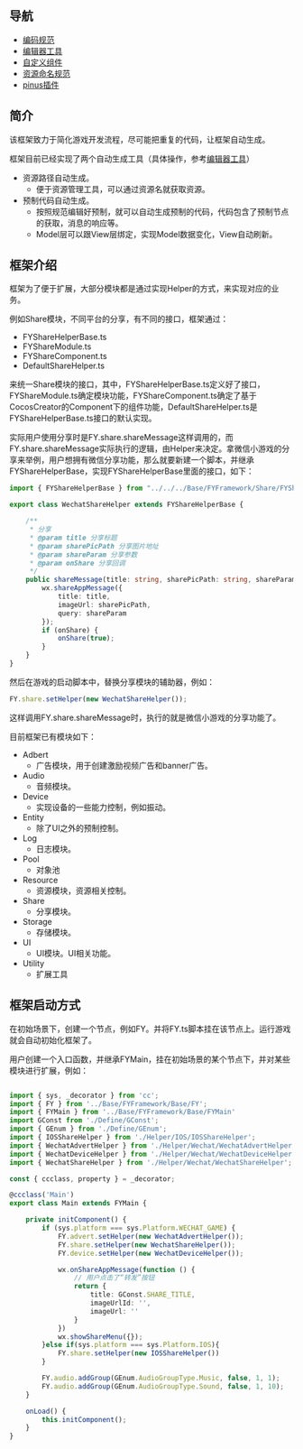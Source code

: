 ## 导航

- [编码规范](./README/编码规范.md)
- [编辑器工具](./README/编辑器工具.md)
- [自定义组件](./README/自定义组件.md)
- [资源命名规范](./README/资源命名规范.md)
- [pinus插件](./README/pinus插件.md)



## 简介

该框架致力于简化游戏开发流程，尽可能把重复的代码，让框架自动生成。

框架目前已经实现了两个自动生成工具（具体操作，参考[编辑器工具](./README/编辑器工具.md)）

- 资源路径自动生成。
  - 便于资源管理工具，可以通过资源名就获取资源。
- 预制代码自动生成。
  - 按照规范编辑好预制，就可以自动生成预制的代码，代码包含了预制节点的获取，消息的响应等。
  - Model层可以跟View层绑定，实现Model数据变化，View自动刷新。



## 框架介绍

框架为了便于扩展，大部分模块都是通过实现Helper的方式，来实现对应的业务。

例如Share模块，不同平台的分享，有不同的接口，框架通过：

- FYShareHelperBase.ts
- FYShareModule.ts
- FYShareComponent.ts
- DefaultShareHelper.ts

来统一Share模块的接口，其中，FYShareHelperBase.ts定义好了接口，FYShareModule.ts确定模块功能，FYShareComponent.ts确定了基于CocosCreator的Component下的组件功能，DefaultShareHelper.ts是FYShareHelperBase.ts接口的默认实现。

实际用户使用分享时是FY.share.shareMessage这样调用的，而FY.share.shareMessage实际执行的逻辑，由Helper来决定。拿微信小游戏的分享来举例，用户想拥有微信分享功能，那么就要新建一个脚本，并继承FYShareHelperBase，实现FYShareHelperBase里面的接口，如下：

```typescript
import { FYShareHelperBase } from "../../../Base/FYFramework/Share/FYShareHelperBase";

export class WechatShareHelper extends FYShareHelperBase {

    /**
     * 分享
     * @param title 分享标题
     * @param sharePicPath 分享图片地址
     * @param shareParam 分享参数
     * @param onShare 分享回调
     */
    public shareMessage(title: string, sharePicPath: string, shareParam: string, onShare: (isSuccess: boolean) => void): void {
        wx.shareAppMessage({
            title: title,
            imageUrl: sharePicPath,
            query: shareParam
        });
        if (onShare) {
            onShare(true);
        }
    }
}
```

然后在游戏的启动脚本中，替换分享模块的辅助器，例如：

```typescript
FY.share.setHelper(new WechatShareHelper());
```

这样调用FY.share.shareMessage时，执行的就是微信小游戏的分享功能了。



目前框架已有模块如下：

- Adbert
  - 广告模块，用于创建激励视频广告和banner广告。
- Audio
  - 音频模块。
- Device
  - 实现设备的一些能力控制，例如振动。
- Entity
  - 除了UI之外的预制控制。
- Log
  - 日志模块。
- Pool
  - 对象池
- Resource
  - 资源模块，资源相关控制。
- Share
  - 分享模块。
- Storage
  - 存储模块。
- UI
  - UI模块。UI相关功能。
- Utility
  - 扩展工具



## 框架启动方式

在初始场景下，创建一个节点，例如FY。并将FY.ts脚本挂在该节点上。运行游戏就会自动初始化框架了。

用户创建一个入口函数，并继承FYMain，挂在初始场景的某个节点下，并对某些模块进行扩展，例如：

```typescript

import { sys, _decorator } from 'cc';
import { FY } from '../Base/FYFramework/Base/FY';
import { FYMain } from '../Base/FYFramework/Base/FYMain'
import GConst from './Define/GConst';
import { GEnum } from './Define/GEnum';
import { IOSShareHelper } from './Helper/IOS/IOSShareHelper';
import { WechatAdvertHelper } from './Helper/Wechat/WechatAdvertHelper';
import { WechatDeviceHelper } from './Helper/Wechat/WechatDeviceHelper';
import { WechatShareHelper } from './Helper/Wechat/WechatShareHelper';

const { ccclass, property } = _decorator;

@ccclass('Main')
export class Main extends FYMain {

    private initComponent() {
        if (sys.platform === sys.Platform.WECHAT_GAME) {
            FY.advert.setHelper(new WechatAdvertHelper());
            FY.share.setHelper(new WechatShareHelper());
            FY.device.setHelper(new WechatDeviceHelper());

            wx.onShareAppMessage(function () {
                // 用户点击了“转发”按钮
                return {
                    title: GConst.SHARE_TITLE,
                    imageUrlId: '',
                    imageUrl: ''
                }
            })
            wx.showShareMenu({});
        }else if(sys.platform === sys.Platform.IOS){
            FY.share.setHelper(new IOSShareHelper())
        }

        FY.audio.addGroup(GEnum.AudioGroupType.Music, false, 1, 1);
        FY.audio.addGroup(GEnum.AudioGroupType.Sound, false, 1, 10);
    }

    onLoad() {
        this.initComponent();
    }
}
```

